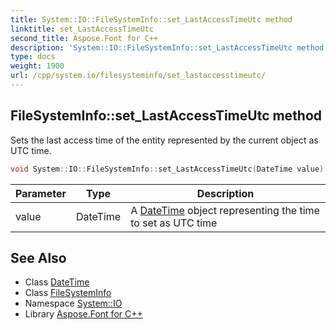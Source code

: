 ```yaml
---
title: System::IO::FileSystemInfo::set_LastAccessTimeUtc method
linktitle: set_LastAccessTimeUtc
second_title: Aspose.Font for C++
description: 'System::IO::FileSystemInfo::set_LastAccessTimeUtc method. Sets the last access time of the entity represented by the current object as UTC time in C++.'
type: docs
weight: 1900
url: /cpp/system.io/filesysteminfo/set_lastaccesstimeutc/
---
```

## FileSystemInfo::set_LastAccessTimeUtc method


Sets the last access time of the entity represented by the current object as UTC time.

```cpp
void System::IO::FileSystemInfo::set_LastAccessTimeUtc(DateTime value)
```


| Parameter | Type | Description |
| --- | --- | --- |
| value | DateTime | A [DateTime](../../../system/datetime/) object representing the time to set as UTC time |

## See Also

* Class [DateTime](../../../system/datetime/)
* Class [FileSystemInfo](../)
* Namespace [System::IO](../../)
* Library [Aspose.Font for C++](../../../)
